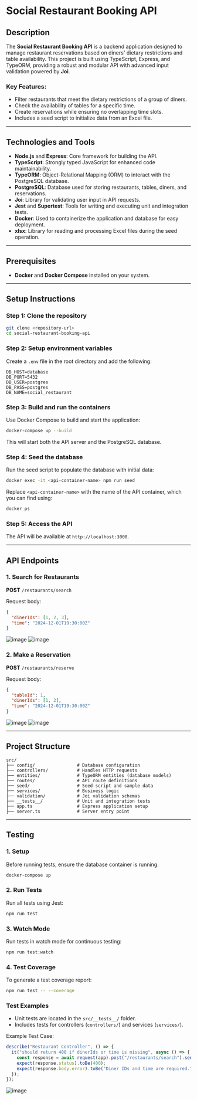 
# **Social Restaurant Booking API**

## **Description**
The **Social Restaurant Booking API** is a backend application designed to manage restaurant reservations based on diners' dietary restrictions and table availability. This project is built using TypeScript, Express, and TypeORM, providing a robust and modular API with advanced input validation powered by **Joi**.

### **Key Features**:
- Filter restaurants that meet the dietary restrictions of a group of diners.
- Check the availability of tables for a specific time.
- Create reservations while ensuring no overlapping time slots.
- Includes a seed script to initialize data from an Excel file.

---

## **Technologies and Tools**
- **Node.js** and **Express**: Core framework for building the API.
- **TypeScript**: Strongly typed JavaScript for enhanced code maintainability.
- **TypeORM**: Object-Relational Mapping (ORM) to interact with the PostgreSQL database.
- **PostgreSQL**: Database used for storing restaurants, tables, diners, and reservations.
- **Joi**: Library for validating user input in API requests.
- **Jest** and **Supertest**: Tools for writing and executing unit and integration tests.
- **Docker**: Used to containerize the application and database for easy deployment.
- **xlsx**: Library for reading and processing Excel files during the seed operation.

---

## **Prerequisites**
- **Docker** and **Docker Compose** installed on your system.

---

## **Setup Instructions**

### **Step 1: Clone the repository**
```bash
git clone <repository-url>
cd social-restaurant-booking-api
```

### **Step 2: Setup environment variables**
Create a `.env` file in the root directory and add the following:
```
DB_HOST=database
DB_PORT=5432
DB_USER=postgres
DB_PASS=postgres
DB_NAME=social_restaurant
```

### **Step 3: Build and run the containers**
Use Docker Compose to build and start the application:
```bash
docker-compose up --build
```

This will start both the API server and the PostgreSQL database.

### **Step 4: Seed the database**
Run the seed script to populate the database with initial data:
```bash
docker exec -it <api-container-name> npm run seed
```

Replace `<api-container-name>` with the name of the API container, which you can find using:
```bash
docker ps
```

### **Step 5: Access the API**
The API will be available at `http://localhost:3000`.

---

## **API Endpoints**
### **1. Search for Restaurants**
**POST** `/restaurants/search`

Request body:
```json
{
  "dinerIds": [1, 2, 3],
  "time": "2024-12-01T19:30:00Z"
}
```

![image](https://github.com/user-attachments/assets/eb0da847-7718-48c6-998d-0e47691512ae)
![image](https://github.com/user-attachments/assets/657439d6-e9a9-46af-8ded-793daf88ca52)


### **2. Make a Reservation**
**POST** `/restaurants/reserve`

Request body:
```json
{
  "tableId": 1,
  "dinerIds": [1, 2],
  "time": "2024-12-01T19:30:00Z"
}
```
![image](https://github.com/user-attachments/assets/7e9aaea9-5484-4e46-803b-eac20b870e1c)
![image](https://github.com/user-attachments/assets/1aa8f78e-a303-472f-8c1a-9763e1502b08)

---

## **Project Structure**
```
src/
├── config/                # Database configuration
├── controllers/           # Handles HTTP requests
├── entities/              # TypeORM entities (database models)
├── routes/                # API route definitions
├── seed/                  # Seed script and sample data
├── services/              # Business logic
├── validation/            # Joi validation schemas
├── __tests__/             # Unit and integration tests
├── app.ts                 # Express application setup
├── server.ts              # Server entry point
```

---

## **Testing**

### **1. Setup**
Before running tests, ensure the database container is running:
```bash
docker-compose up
```

### **2. Run Tests**
Run all tests using Jest:
```bash
npm run test
```

### **3. Watch Mode**
Run tests in watch mode for continuous testing:
```bash
npm run test:watch
```

### **4. Test Coverage**
To generate a test coverage report:
```bash
npm run test -- --coverage
```

### **Test Examples**
- Unit tests are located in the `src/__tests__/` folder.
- Includes tests for controllers (`controllers/`) and services (`services/`).

Example Test Case:
```typescript
describe("Restaurant Controller", () => {
  it("should return 400 if dinerIds or time is missing", async () => {
    const response = await request(app).post("/restaurants/search").send({});
    expect(response.status).toBe(400);
    expect(response.body.error).toBe("Diner IDs and time are required.");
  });
});
```

![image](https://github.com/user-attachments/assets/f98e5d7b-ed9b-4974-bdf9-50ec841956d1)


